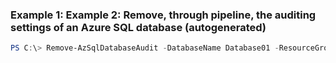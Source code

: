 ### Example 1: Example 2: Remove, through pipeline, the auditing settings of an Azure SQL database (autogenerated)
```powershell
PS C:\> Remove-AzSqlDatabaseAudit -DatabaseName Database01 -ResourceGroupName ResourceGroup01 -ServerName Server01
```

